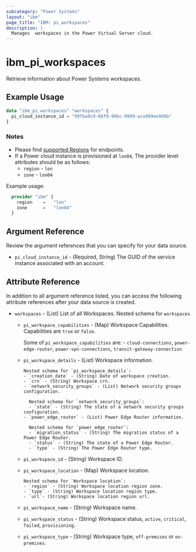 ```yaml
---
subcategory: "Power Systems"
layout: "ibm"
page_title: "IBM: pi_workspaces"
description: |-
  Manages  workspaces in the Power Virtual Server cloud.
---
```


# ibm_pi_workspaces

Retrieve information about  Power Systems workspaces.

## Example Usage

```terraform
data "ibm_pi_workspaces" "workspaces" {
  pi_cloud_instance_id = "99fba9c9-66f9-99bc-9999-aca999ee9d9b"
}
```

### Notes

- Please find [supported Regions](https://cloud.ibm.com/apidocs/power-cloud#endpoint) for endpoints.
- If a Power cloud instance is provisioned at `lon04`, The provider level attributes should be as follows:
  - `region` - `lon`
  - `zone` - `lon04`

Example usage:

  ```terraform
    provider "ibm" {
      region    =   "lon"
      zone      =   "lon04"
    }
  ```

## Argument Reference

Review the argument references that you can specify for your data source.

- `pi_cloud_instance_id` - (Required, String) The GUID of the service instance associated with an account.

## Attribute Reference

In addition to all argument reference listed, you can access the following attribute references after your data source is created.

- `workspaces` - (List) List of all Workspaces.
  Nested schema for `workspaces`
  - `pi_workspace_capabilities` - (Map) Workspace Capabilities. Capabilities are `true` or `false`.

      Some of `pi_workspace_capabilities` are:
        - `cloud-connections`, `power-edge-router`, `power-vpn-connections`, `transit-gateway-connection`

  - `pi_workspace_details` - (List) Workspace information.

        Nested schema for `pi_workspace_details`:
        - `creation_date` - (String) Date of workspace creation.
        - `crn` - (String) Workspace crn.
        - `network_security_groups` - (List) Network security groups configuration.

          Nested schema for `network_security_groups`:
          - `state` - (String) The state of a network security groups configuration.
        - `power_edge_router` - (List) Power Edge Router information.

          Nested schema for `power_edge_router`:
          - `migration_status` - (String) The migration status of a Power Edge Router.
          - `status` - (String) The state of a Power Edge Router.
          - `type` - (String) The Power Edge Router type.
  - `pi_workspace_id` - (String) Workspace ID.
  - `pi_workspace_location` - (Map) Workspace location.

        Nested schema for `Workspace location`:
        - `region` - (String) Workspace location region zone.
        - `type` - (String) Workspace location region type.
        - `url`- (String) Workspace location region url.
  - `pi_workspace_name` - (String) Workspace name.
  - `pi_workspace_status` - (String) Workspace status, `active`, `critical`, `failed`, `provisioning`.
  - `pi_workspace_type` - (String) Workspace type, `off-premises` or `on-premises`.
